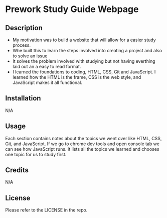 # Prework Study Guide Webpage

## Description

- My motivation was to build a website that will allow for a easier study process.
- Whe built this to learn the steps involved into creating a project and also to solve an issue
- It solves the problem involved with studying but not having everthing laid out an a easy to read format.
- I learned the foundations to coding, HTML, CSS, Git and JavaScript. I learned how the HTML is the frame, CSS is the web style, and JavaScript makes it all functional.


## Installation

N/A

## Usage

Each section contains notes about the topics we went over like HTML, CSS, Git, and JavaScript.
If we go to chrome dev tools and open console tab we can see how JavaScript runs. It lists all the topics we learned and chooses one topic for us to study first.


## Credits

N/A

## License

Please refer to the LICENSE in the repo.
